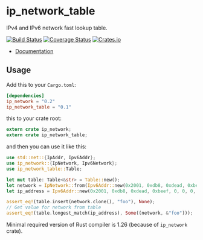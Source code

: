 ip_network_table
========

IPv4 and IPv6 network fast lookup table.

[![Build Status](https://travis-ci.org/JakubOnderka/ip_network_table.svg?branch=master)](https://travis-ci.org/JakubOnderka/ip_network)
[![Coverage Status](https://coveralls.io/repos/github/JakubOnderka/ip_network_table/badge.svg?branch=master)](https://coveralls.io/github/JakubOnderka/ip_network?branch=master)
[![Crates.io](https://img.shields.io/crates/v/ip_network_table.svg)](https://crates.io/crates/ip_network)

- [Documentation](https://docs.rs/ip_network_table)

## Usage

Add this to your `Cargo.toml`:

```toml
[dependencies]
ip_network = "0.2"
ip_network_table = "0.1"
```

this to your crate root:

```rust
extern crate ip_network;
extern crate ip_network_table;
```

and then you can use it like this:

```rust
use std::net::{IpAddr, Ipv6Addr};
use ip_network::{IpNetwork, Ipv6Network};
use ip_network_table::Table;

let mut table: Table<&str> = Table::new();
let network = IpNetwork::from(Ipv6Addr::new(0x2001, 0xdb8, 0xdead, 0xbeef, 0, 0, 0, 0), 64).unwrap();
let ip_address = Ipv6Addr::new(0x2001, 0xdb8, 0xdead, 0xbeef, 0, 0, 0, 0x1);

assert_eq!(table.insert(network.clone(), "foo"), None);
// Get value for network from table
assert_eq!(table.longest_match(ip_address), Some((network, &"foo")));
```

Minimal required version of Rust compiler is 1.26 (because of `ip_network` crate). 
